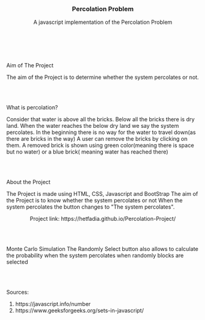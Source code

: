 <br />
<p align="center">

  <h3 align="center">Percolation Problem</h3>

  <p align="center">
    A javascript implementation of the Percolation Problem
    <br />
    <a href="https://github.com/HETFADIA/Percolation-Project"></strong></a>
    
  </p>
</p>
<br />
<br />
<br />
<br />
<p>
Aim of The Project

The aim of the Project is to determine whether the system percolates or not.

</p>
<br />
<br />

<p>
What is percolation?

Consider that water is above all the bricks.
Below all the bricks there is dry land.
When the water reaches the below dry land we say the system percolates.
In the beginning there is no way for the water to travel down(as there are bricks in the way)
A user can remove the bricks by clicking on them.
A removed brick is shown using green color(meaning there is space but no water) or a blue brick( meaning water has reached there)

</p>
<br />
<br />

<p>
About the Project

The Project is made using HTML, CSS, Javascript and BootStrap
The aim of the Project is to know whether the system percolates or not
When the system percolates the button changes to "The system percolates".

</p>
<p align= "center">
    Project link: https://hetfadia.github.io/Percolation-Project/
</p>
<br />
<br />
<p>
Monte Carlo Simulation
The Randomly Select button also allows to calculate the probability when the system percolates when randomly blocks are selected
</p>
<br />
<br />

<p>
    Sources:
    <ol>
        <li> https://javascript.info/number
        <li> https://www.geeksforgeeks.org/sets-in-javascript/
    <ol>
</p>

